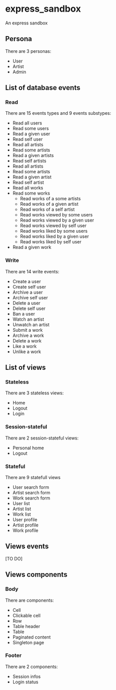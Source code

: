 # express_sandbox
An express sandbox

## Persona
There are 3 personas:
- User
- Artist
- Admin

## List of database events

### Read
There are 15 events types and 9 events substypes:
- Read all users
- Read some users
- Read a given user
- Read self user
- Read all artists
- Read some artists
- Read a given artists
- Read self artists
- Read all artists
- Read some artists
- Read a given artist
- Read self artist
- Read all works
- Read some works
    - Read works of a some artists
    - Read works of a given artist
    - Read works of a self artist
    - Read works viewed by some users
    - Read works viewed by a given user
    - Read works viewed by self user
    - Read works liked by some users
    - Read works liked by a given user
    - Read works liked by self user
- Read a given work

### Write

There are 14 write events:
- Create a user
- Create self user
- Archive a user
- Archive self user
- Delete a user
- Delete self user
- Ban a user
- Watch an artist
- Unwatch an artist
- Submit a work
- Archive a work
- Delete a work
- Like a work
- Unlike a work

## List of views

### Stateless

There are 3 stateless views:
- Home
- Logout
- Login

### Session-stateful

There are 2 session-stateful views:
- Personal home
- Logout

### Stateful

There are 9 statefull views
- User search form
- Artist search form
- Work search form
- User list
- Artist list
- Work list
- User profile
- Artist profile
- Work profile

## Views events
 
 [TO DO]

 ## Views components

### Body

 There are components:
 - Cell
 - Clickable cell
 - Row
 - Table header
 - Table
 - Paginated content
 - Singleton page

 ### Footer
 There are 2 components:
 - Session infos
 - Login status